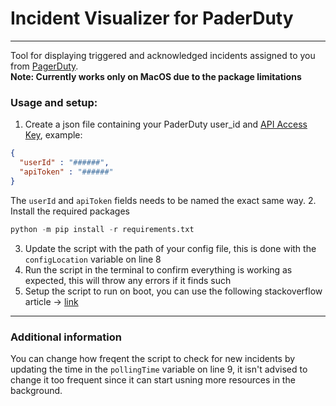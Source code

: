 # Incident Visualizer for PaderDuty

---

Tool for displaying triggered and acknowledged incidents assigned to you from [PagerDuty](https://www.pagerduty.com/). <br>
**Note: Currently works only on MacOS due to the package limitations**

### Usage and setup:
1. Create a json file containing your PaderDuty user_id and [API Access Key](https://support.pagerduty.com/docs/api-access-keys), example:
```json
{
  "userId" : "######",
  "apiToken" : "######"
}
```
The `userId` and `apiToken` fields needs to be named the exact same way.
2. Install the required packages
```python
python -m pip install -r requirements.txt 
```
3. Update the script with the path of your config file, this is done with the `configLocation` variable on line 8
4. Run the script in the terminal to confirm everything is working as expected, this will throw any errors if it finds such
5. Setup the script to run on boot, you can use the following stackoverflow article -> [link](https://stackoverflow.com/questions/6442364/running-script-upon-login-in-mac-os-x)

---
### Additional information
You can change how freqent the script to check for new incidents by updating the time in the `pollingTime` variable on line 9, it isn't advised to change it too frequent since it can start usning more resources in the background.
